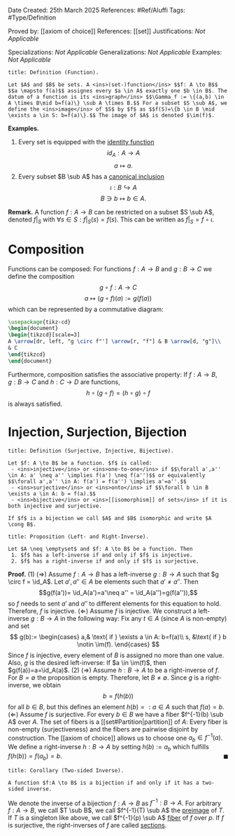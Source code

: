 <div class="topSpace"></div>

Date Created: 25th March 2025
References: #Ref/Aluffi 
Tags: #Type/Definition 

Proved by: [[axiom of choice]]
References: [[set]]
Justifications: <i>Not Applicable</i>

Specializations: <i>Not Applicable</i>
Generalizations: <i>Not Applicable</i>
Examples: <i>Not Applicable</i>

``` ad-Definition
title: Definition (Function).

Let $A$ and $B$ be sets. A <ins>(set-)function</ins> $$f: A \to B$$ $$a \mapsto f(a)$$ assignes every $a \in A$ exactly one $b \in B$. The datum of a function is its <ins>graph</ins> $$\Gamma_f := \{(a,b) \in A \times B\mid b=f(a)\} \sub A \times B.$$ For a subset $S \sub A$, we define the <ins>image</ins> of $S$ by $f$ as $$f(S)=\{b \in B \mid \exists a \in S: b=f(a)\}.$$ The image of $A$ is denoted $\im(f)$.
```

**Examples.**
1. Every set is equipped with the <ins>identity function</ins> $$id_A: A \to A$$ $$a \mapsto a.$$
2. Every subset $B \sub A$ has a <ins>canonical inclusion</ins> $$\iota: B \hookrightarrow A$$ $$B \ni b \mapsto b \in A.$$

**Remark.**
A function $f: A \to B$ can be restricted on a subset $S \sub A$, denoted $f|_S$ with $\forall s \in S: f|_S (s) =f(s)$. This can be written as $f|_S = f \circ \iota$.

# Composition

Functions can be composed: For functions $f: A \to B$ and $g: B \to C$ we define the composition $$g \circ f: A \to C$$ $$a \mapsto (g \circ f)(a):=g(f(a))$$ which can be represented by a commutative diagram:
```tikz
\usepackage{tikz-cd}
\begin{document}
\begin{tikzcd}[scale=3]
A \arrow[dr, left, "g \circ f"'] \arrow[r, "f"] & B \arrow[d, "g"]\\
& C
\end{tikzcd}
\end{document}
```
Furthermore, composition satisfies the associative property: If $f: A \to B$, $g: B \to C$ and $h: C \to D$ are functions, $$h \circ (g \circ f) = (h \circ g) \circ f$$ is always satisfied.

# Injection, Surjection, Bijection

``` ad-Definition
title: Definition (Surjective, Injective, Bijective).

Let $f: A \to B$ be a function. $f$ is called:
 - <ins>injective</ins> or <ins>one-to-one</ins> if $$\forall a',a'' \in A: a' \neq a'' \implies f(a') \neq f(a'')$$ or equivalently $$\forall a',a'' \in A: f(a') = f(a'') \implies a'=a''.$$
 - <ins>surjective</ins> or <ins>onto</ins> if $$\forall b \in B \exists a \in A: b = f(a).$$
 - <ins>bijective</ins> or <ins>[[isomorphism]] of sets</ins> if it is both injective and surjective.

If $f$ is a bijection we call $A$ and $B$ isomorphic and write $A \cong B$.
```

``` ad-Proposition
title: Proposition (Left- and Right-Inverse).

Let $A \neq \emptyset$ and $f: A \to B$ be a function. Then
 1. $f$ has a left-inverse if and only if $f$ is injective.
 2. $f$ has a right-inverse if and only if $f$ is surjective.
```
**Proof.**
 (1) 
 $(\Rightarrow)$ Assume $f: A \to B$ has a left-inverse $g: B \to A$ such that $g \circ f = \id_A$. Let $a',a'' \in A$ be elements such that $a' \neq a''$. Then $$g(f(a'))= \id_A(a')=a'\neq a'' = \id_A(a'')=g(f(a'')),$$ so $f$ needs to sent $a'$ and $a''$ to different elements for this equation to hold. Therefore, $f$ is injective.
 $(\Leftarrow)$ Assume $f$ is injective. We construct a left-inverse $g: B \to A$ in the following way: Fix any $t \in A$ (since $A$ is non-empty) and set 
 $$
 g(b):= 
 \begin{cases}
 a,& \text{ if } \exists a \in A: b=f(a)\\ 
 s, &\text{ if } b \notin \im(f).
 \end{cases}
 $$
 Since $f$ is injective, every element of $B$ is assigned no more than one value. Also, $g$ is the desired left-inverse: If $a \in \im(f)$, then $g(f(a))=a=\id_A(a)$.
 (2)
 $(\Rightarrow)$ Assume $h:B \to A$ to be a right-inverse of $f$. For $B = \emptyset$ the proposition is empty. Therefore, let $B \neq \emptyset$. Since $g$ is a right-inverse, we obtain $$b=f(h(b))$$ for all $b \in B$, but this defines an element $h(b)=:a \in A$ such that $f(a)=b$.
 $(\Leftarrow)$ Assume $f$ is surjective. For every $b \in B$ we have a fiber $f^{-1}(b) \sub A$ over $A$. The set of fibers is a [[set#Partition|partition]] of $A$: Every fiber is non-empty (surjectiveness) and the fibers are pairwise disjoint by construction. The [[axiom of choice]] allows us to choose one $a_b \in f^{-1}(a)$. We define a right-inverse $h:B \to A$ by setting $h(b):=a_b$ which fulfills $f(h(b))=f(a_b)=b$.
<span style="float:right;">$\blacksquare$</span>

``` ad-Proposition
title: Corollary (Two-sided Inverse).

A function $f:A \to B$ is a bijection if and only if it has a two-sided inverse.
```

We denote the inverse of a bijection $f: A \to B$ as $f^{-1}:B \to A$. 
For arbitrary $f:A \to B$, we call $T \sub B$, we call $f^{-1}(T) \sub A$ the <ins>preimage</ins> of $T$. If $T$ is a singleton like above, we call $f^{-1}(p) \sub A$ <ins>fiber</ins> of $f$ over $p$. If $f$ is surjective, the right-inverses of $f$ are called <ins>sections</ins>.